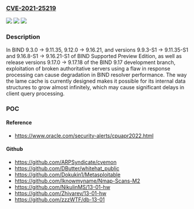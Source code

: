 ### [CVE-2021-25219](https://cve.mitre.org/cgi-bin/cvename.cgi?name=CVE-2021-25219)
![](https://img.shields.io/static/v1?label=Product&message=BIND9&color=blue)
![](https://img.shields.io/static/v1?label=Version&message=Open%20Source%20Branches%209.3%20through%209.119.3.0%20through%20versions%20before%209.11.36%20&color=brighgreen)
![](https://img.shields.io/static/v1?label=Vulnerability&message=Authoritative-only%20BIND%209%20servers%20are%20NOT%20vulnerable%20to%20this%20flaw.%20The%20purpose%20of%20a%20resolver's%20lame%20cache%20is%20to%20ensure%20that%20if%20an%20authoritative%20server%20responds%20to%20a%20resolver's%20query%20in%20a%20specific%20broken%20way%2C%20subsequent%20client%20queries%20for%20the%20same%20%3CQNAME%2C%20QTYPE%3E%20tuple%20do%20not%20trigger%20further%20queries%20to%20the%20same%20server%20for%20a%20configurable%20amount%20of%20time.%20The%20lame%20cache%20is%20enabled%20by%20setting%20the%20%22lame-ttl%22%20option%20in%20named.conf%20to%20a%20value%20greater%20than%200.%20That%20option%20is%20set%20to%20%22lame-ttl%20600%3B%22%20in%20the%20default%20configuration%2C%20which%20means%20the%20lame%20cache%20is%20enabled%20by%20default.%20A%20successful%20attack%20exploiting%20this%20flaw%20causes%20a%20named%20resolver%20to%20spend%20most%20of%20its%20CPU%20time%20on%20managing%20and%20checking%20the%20lame%20cache.%20This%20results%20in%20client%20queries%20being%20responded%20to%20with%20large%20delays%2C%20and%20increased%20likelihood%20of%20DNS%20timeouts%20on%20client%20hosts.%20Affects%20BIND%209.3.0%20-%3E%209.11.35%2C%209.12.0%20-%3E%209.16.21%2C%20and%20versions%209.9.3-S1%20-%3E%209.11.35-S1%20and%209.16.8-S1%20-%3E%209.16.21-S1%20of%20BIND%20Supported%20Preview%20Edition%2C%20as%20well%20as%20release%20versions%209.17.0%20-%3E%209.17.18%20of%20the%20BIND%209.17%20development%20branch.&color=brighgreen)

### Description

In BIND 9.3.0 -> 9.11.35, 9.12.0 -> 9.16.21, and versions 9.9.3-S1 -> 9.11.35-S1 and 9.16.8-S1 -> 9.16.21-S1 of BIND Supported Preview Edition, as well as release versions 9.17.0 -> 9.17.18 of the BIND 9.17 development branch, exploitation of broken authoritative servers using a flaw in response processing can cause degradation in BIND resolver performance. The way the lame cache is currently designed makes it possible for its internal data structures to grow almost infinitely, which may cause significant delays in client query processing.

### POC

#### Reference
- https://www.oracle.com/security-alerts/cpuapr2022.html

#### Github
- https://github.com/ARPSyndicate/cvemon
- https://github.com/DButter/whitehat_public
- https://github.com/Dokukin1/Metasploitable
- https://github.com/Iknowmyname/Nmap-Scans-M2
- https://github.com/NikulinMS/13-01-hw
- https://github.com/Zhivarev/13-01-hw
- https://github.com/zzzWTF/db-13-01

